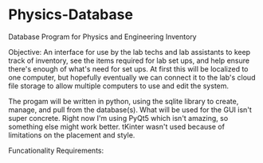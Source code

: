 # Physics-Database
Database Program for Physics and Engineering Inventory

Objective: An interface for use by the lab techs and lab assistants to keep track of inventory, see the items required for lab set ups, and help ensure there's enough of what's need for set ups. At first this will be localized to one computer, but hopefully eventually we can connect it to the lab's cloud file storage to allow multiple computers to use and edit the system.

The progam will be written in python, using the sqlite library to create, manage, and pull from the database(s). What will be used for the GUI isn't super concrete. Right now I'm using PyQt5 which isn't amazing, so something else might work better. tKinter wasn't used because of limitations on the placement and style.

Funcationality Requirements:
